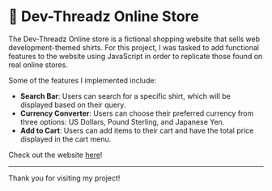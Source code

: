 # 👕 Dev-Threadz Online Store

The Dev-Threadz Online store is a fictional shopping website that sells web development-themed shirts.
For this project, I was tasked to add functional features to the website using JavaScript in
order to replicate those found on real online stores.

Some of the features I implemented include:

+ **Search Bar**: Users can search for a specific shirt, which will be displayed based on their query.
+ **Currency Converter**: Users can choose their preferred currency from three options: US Dollars, Pound Sterling, and Japanese Yen.
+ **Add to Cart**: Users can add items to their cart and have the total price displayed in the cart menu.

Check out the website [here](https://ssevilla23.github.io/Dev-Threadz-Project/)!
***
Thank you for visiting my project!
